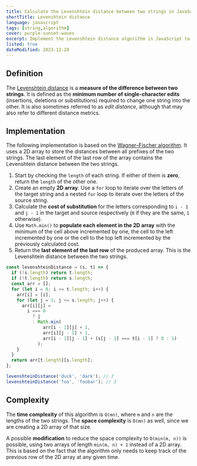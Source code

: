 ```yaml
---
title: Calculate the Levenshtein distance between two strings in JavaScript
shortTitle: Levenshtein distance
language: javascript
tags: [string,algorithm]
cover: purple-sunset-waves
excerpt: Implement the Levenshtein distance algorithm in JavaScript to calculate the difference between two strings.
listed: true
dateModified: 2023-12-28
---
```


## Definition

The [Levenshtein distance](https://en.wikipedia.org/wiki/Levenshtein_distance) is a **measure of the difference between two strings**. It is defined as the **minimum number of single-character edits** (insertions, deletions or substitutions) required to change one string into the other. It is also sometimes referred to as _edit distance_, although that may also refer to different distance metrics.

## Implementation

The following implementation is based on the [Wagner–Fischer algorithm](https://en.wikipedia.org/wiki/Wagner%E2%80%93Fischer_algorithm). It uses a 2D array to store the distances between all prefixes of the two strings. The last element of the last row of the array contains the Levenshtein distance between the two strings.

1. Start by checking the `length` of each string. If either of them is **zero**, return the `length` of the other one.
2. Create an empty **2D array**. Use a `for` loop to iterate over the letters of the target string and a nested `for` loop to iterate over the letters of the source string.
3. Calculate the **cost of substitution** for the letters corresponding to `i - 1` and `j - 1` in the target and source respectively (`0` if they are the same, `1` otherwise).
4. Use `Math.min()` to **populate each element in the 2D array** with the minimum of the cell above incremented by one, the cell to the left incremented by one or the cell to the top left incremented by the previously calculated cost.
5. Return the **last element of the last row** of the produced array. This is the Levenshtein distance between the two strings.

```js
const levenshteinDistance = (s, t) => {
  if (!s.length) return t.length;
  if (!t.length) return s.length;
  const arr = [];
  for (let i = 0; i <= t.length; i++) {
    arr[i] = [i];
    for (let j = 1; j <= s.length; j++) {
      arr[i][j] =
        i === 0
          ? j
          : Math.min(
              arr[i - 1][j] + 1,
              arr[i][j - 1] + 1,
              arr[i - 1][j - 1] + (s[j - 1] === t[i - 1] ? 0 : 1)
            );
    }
  }
  return arr[t.length][s.length];
};

levenshteinDistance('duck', 'dark'); // 2
levenshteinDistance('foo', 'foobar'); // 3
```

## Complexity

The **time complexity** of this algorithm is `O(mn)`, where `m` and `n` are the lengths of the two strings. The **space complexity** is `O(mn)` as well, since we are creating a 2D array of that size.

A possible **modification** to reduce the space complexity to `O(min(m, n))` is possible, using two arrays of length `min(m, n) + 1` instead of a 2D array. This is based on the fact that the algorithm only needs to keep track of the previous row of the 2D array at any given time.
